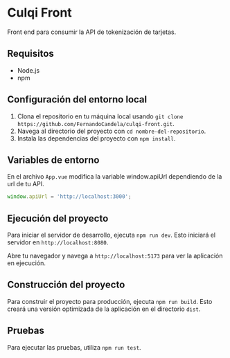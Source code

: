 # Culqi Front

Front end para consumir la API de tokenización de tarjetas.

## Requisitos

- Node.js
- npm

## Configuración del entorno local

1. Clona el repositorio en tu máquina local usando `git clone https://github.com/FernandoCandela/culqi-front.git`.
2. Navega al directorio del proyecto con `cd nombre-del-repositorio`.
3. Instala las dependencias del proyecto con `npm install`.

## Variables de entorno

En el archivo `App.vue` modifica la variable window.apiUrl dependiendo de la url de tu API.

```ts
window.apiUrl = 'http://localhost:3000';
```
## Ejecución del proyecto

Para iniciar el servidor de desarrollo, ejecuta `npm run dev`. Esto iniciará el servidor en `http://localhost:8080`.

Abre tu navegador y navega a `http://localhost:5173` para ver la aplicación en ejecución.

## Construcción del proyecto

Para construir el proyecto para producción, ejecuta `npm run build`. Esto creará una versión optimizada de la aplicación en el directorio `dist`.

## Pruebas

Para ejecutar las pruebas, utiliza `npm run test`.
